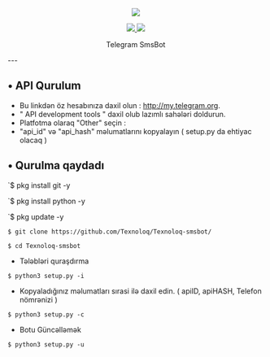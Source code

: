 <p align="center"><img src="https://img.shields.io/badge/Version-3.1-brightgreen"></p>
<p align="center">
  <a href="https://github.com/Texnoloq">
    <img src="https://img.shields.io/github/followers/Texnoloq?label=Follow&style=social">
  </a>
  <a href="https://github.com/Texnoloq-smsbot">
    <img src="https://img.shields.io/github/stars/Texnoloq/Texnoloq-smsbot?style=social">
  </a>
</p>
<p align="center">
  Telegram SmsBot 
</p>
---

## • API Qurulum
* Bu linkdən öz hesabınıza daxil olun : http://my.telegram.org.
* " API development tools " daxil olub lazımlı sahələri doldurun. 
* Platfotma olaraq "Other" seçin :
*  "api_id" və "api_hash" məlumatlarını kopyalayın ( setup.py da ehtiyac olacaq )

## • Qurulma qaydadı

`$ pkg install git -y

`$ pkg install python -y

`$ pkg update -y

`$ git clone https://github.com/Texnoloq/Texnoloq-smsbot/ `

`$ cd Texnoloq-smsbot`


* Tələbləri quraşdırma

`$ python3 setup.py -i`

* Kopyaladığınız məlumatları sırasi ilə daxil edin. ( apiID, apiHASH, Telefon nömrənizi )

`$ python3 setup.py -c `

*  Botu Güncəlləmək

`$ python3 setup.py -u`
